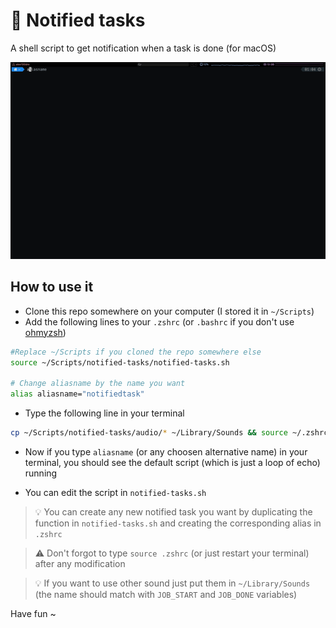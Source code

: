# 🔔 Notified tasks

A shell script to get notification when a task is done (for macOS)

![demo](./img/demo.gif)

## How to use it 

- Clone this repo somewhere on your computer (I stored it in `~/Scripts`)
- Add the following lines to your `.zshrc` (or `.bashrc` if you don't use [ohmyzsh](https://github.com/ohmyzsh/ohmyzsh))
```bash
#Replace ~/Scripts if you cloned the repo somewhere else
source ~/Scripts/notified-tasks/notified-tasks.sh

# Change aliasname by the name you want
alias aliasname="notifiedtask"
```
- Type the following line in your terminal
```bash
cp ~/Scripts/notified-tasks/audio/* ~/Library/Sounds && source ~/.zshrc
```
- Now if you type `aliasname` (or any choosen alternative name) in your terminal, you should see the default script (which is just a loop of echo) running

- You can edit the script in `notified-tasks.sh`

> :bulb: You can create any new notified task you want by duplicating the function in `notified-tasks.sh` and creating the corresponding alias in `.zshrc`

> :warning: Don't forgot to type `source .zshrc` (or just restart your terminal) after any modification

>:bulb: If you want to use other sound just put them in `~/Library/Sounds` (the name should match with `JOB_START` and `JOB_DONE` variables)

Have fun ~